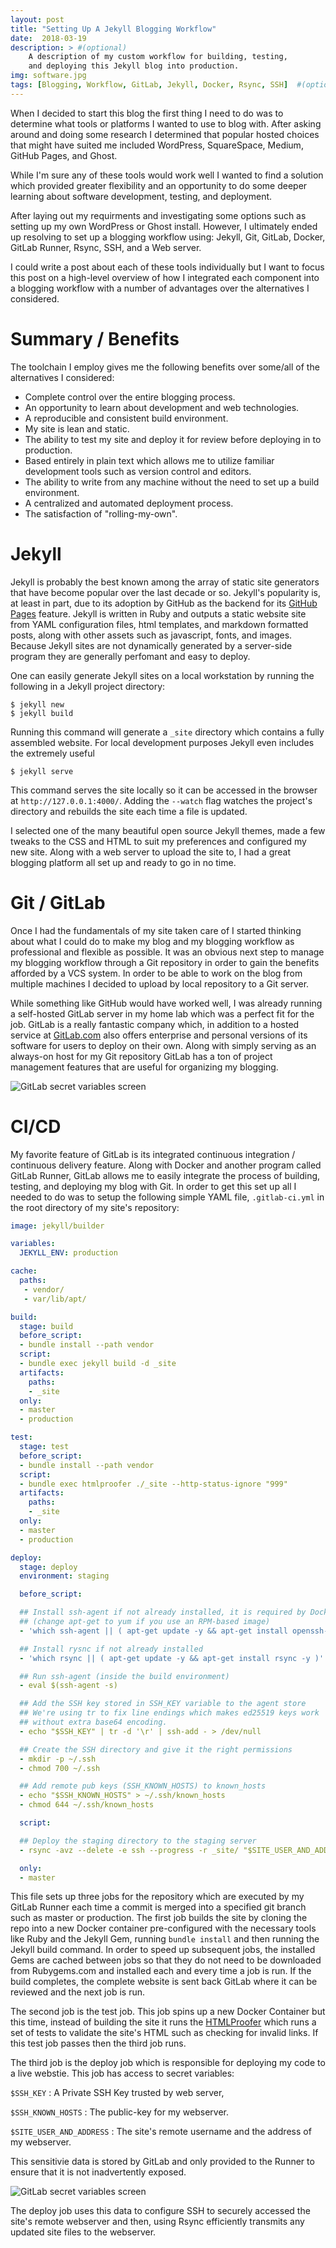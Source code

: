 ```yaml
---
layout: post
title: "Setting Up A Jekyll Blogging Workflow"
date:  2018-03-19
description: > #(optional)
    A description of my custom workflow for building, testing,
    and deploying this Jekyll blog into production.
img: software.jpg
tags: [Blogging, Workflow, GitLab, Jekyll, Docker, Rsync, SSH]  #(optional)
---
```


When I decided to start this blog the first thing I need to do was to determine what tools or platforms I wanted to use to blog with.
After asking around and doing some research I determined that popular hosted choices that might have suited me included WordPress, SquareSpace, Medium, GitHub Pages, and Ghost.
<!-- insert links for blogging platforms -->
While I'm sure any of these tools would work well I wanted to find a solution which provided greater flexibility and an opportunity to do some deeper learning about software development, testing, and deployment.

After laying out my requirments and investigating some options such as setting up my own WordPress or Ghost install. However, I ultimately ended up resolving to set up a blogging workflow using: Jekyll, Git, GitLab, Docker, GitLab Runner, Rsync, SSH, and a Web server.
<!-- insert links for tools -->
I could write a post about each of these tools individually but I want to focus this post on a high-level overview of how I integrated each component into a blogging workflow with a number of advantages over the alternatives I considered.

# Summary / Benefits

The toolchain I employ gives me the following benefits over some/all of the alternatives I considered:

  * Complete control over the entire blogging process.
  * An opportunity to learn about development and web technologies.
  * A reproducible and consistent build environment.
  * My site is lean and static.
  * The ability to test my site and deploy it for review before deploying in to production.
  * Based entirely in plain text which allows me to utilize familiar development tools such as version control and editors.
  * The ability to write from any machine without the need to set up a build environment.
  * A centralized and automated deployment process.
  * The satisfaction of "rolling-my-own".

# Jekyll

Jekyll is probably the best known among the array of static site generators that have become popular over the last decade or so.
Jekyll's popularity is, at least in part, due to its adoption by GitHub as the
backend for its [GitHub Pages](https://pages.github.com) feature.
Jekyll is written in Ruby and outputs a static website site from YAML configuration files, html templates, and markdown formatted posts, along with other assets such as javascript, fonts, and images.
Because Jekyll sites are not dynamically generated by a server-side program they are generally perfomant and easy to deploy.

One can easily generate Jekyll sites on a local workstation by running the following in a Jekyll project directory:

``` console
$ jekyll new
$ jekyll build
```
<!-- Why is the install in bundle install green? -->

Running this command will generate a `_site` directory which contains a fully assembled website.
For local development purposes Jekyll even includes the extremely useful

``` terminal
$ jekyll serve
```

This command serves the site locally so it can be accessed in the browser at `http://127.0.0.1:4000/`. Adding the `--watch` flag watches the project's directory and rebuilds the site each time a file is updated.

I selected  one of the many beautiful open source Jekyll themes, made a few tweaks to the CSS and HTML to suit my preferences and configured my new site.
Along with a web server to upload the site to, I had a great blogging platform all set up and ready to go in no time.

# Git / GitLab

Once I had the fundamentals of my site taken care of I started thinking about what I could do to make my blog and my blogging workflow as professional and flexible as possible.
It was an obvious next step to manage my blogging workflow through a Git repository in order to gain the benefits afforded by a VCS system.
In order to be able to work on the blog from multiple machines I decided to upload by local repository to a Git server.

While something like GitHub would have worked well, I was already running a self-hosted GitLab server in my home lab which was a perfect fit for the job.
GitLab is a really fantastic company which, in addition to a hosted service at [GitLab.com](https://gitlab.com) also offers enterprise and personal versions of its software for users to deploy on their own.
Along with simply serving as an always-on host for my Git repository GitLab has a ton of project management features that are useful for organizing my blogging.

![GitLab secret variables screen](/assets/img/gitlab-blog-repo.png)

# CI/CD

My favorite feature of GitLab is its integrated continuous integration / continuous delivery feature.
Along with Docker and another program called GitLab Runner, GitLab allows me to easily integrate the process of building, testing, and deploying my blog with Git.
In order to get this set up all I needed to do was to setup the following simple YAML file, `.gitlab-ci.yml` in the root directory of my site's repository:

``` yml
image: jekyll/builder

variables:
  JEKYLL_ENV: production

cache:
  paths:
   - vendor/
   - var/lib/apt/

build:
  stage: build
  before_script:
  - bundle install --path vendor
  script:
  - bundle exec jekyll build -d _site
  artifacts:
    paths:
    - _site
  only:
  - master
  - production

test:
  stage: test
  before_script:
  - bundle install --path vendor
  script:
  - bundle exec htmlproofer ./_site --http-status-ignore "999"
  artifacts:
    paths:
    - _site
  only:
  - master
  - production

deploy:
  stage: deploy
  environment: staging

  before_script:

  ## Install ssh-agent if not already installed, it is required by Docker.
  ## (change apt-get to yum if you use an RPM-based image)
  - 'which ssh-agent || ( apt-get update -y && apt-get install openssh-client -y )'

  ## Install rysnc if not already installed
  - 'which rsync || ( apt-get update -y && apt-get install rsync -y )'

  ## Run ssh-agent (inside the build environment)
  - eval $(ssh-agent -s)

  ## Add the SSH key stored in SSH_KEY variable to the agent store
  ## We're using tr to fix line endings which makes ed25519 keys work
  ## without extra base64 encoding.
  - echo "$SSH_KEY" | tr -d '\r' | ssh-add - > /dev/null

  ## Create the SSH directory and give it the right permissions
  - mkdir -p ~/.ssh
  - chmod 700 ~/.ssh

  ## Add remote pub keys (SSH_KNOWN_HOSTS) to known_hosts
  - echo "$SSH_KNOWN_HOSTS" > ~/.ssh/known_hosts
  - chmod 644 ~/.ssh/known_hosts

  script:

  ## Deploy the staging directory to the staging server
  - rsync -avz --delete -e ssh --progress -r _site/ "$SITE_USER_AND_ADDRESS"

  only:
  - master
```

This file sets up three jobs for the repository which are executed by my GitLab Runner each time a commit is merged into a specified git branch such as master or production.
The first job builds the site by cloning the repo into a new Docker container pre-configured with the necessary tools like Ruby and the Jekyll Gem, running `bundle install` and then running the Jekyll build command.
In order to speed up subsequent jobs, the installed Gems are cached between jobs so that they do not need to be downloaded from Rubygems.com and installed each and every time a job is run.
If the build completes, the complete website is sent back GitLab where it can be reviewed and the next job is run.


The second job is the test job.
This job spins up a new Docker Container but this time, instead of building the site it runs the [HTMLProofer](https://github.com/gjtorikian/html-proofer) which runs a set of tests to validate the site's HTML such as checking for invalid links.
If this test job passes then the third job runs.

The third job is the deploy job which is responsible for deploying my code to a live webstie.
This job has access to secret variables:

`$SSH_KEY`
:  A Private SSH Key trusted by web server,

`$SSH_KNOWN_HOSTS`
:  The public-key for my webserver.

`$SITE_USER_AND_ADDRESS`
:  The site's remote username and the address of my webserver.

This sensitivie data is stored by GitLab and only provided to the Runner to ensure that it is not inadvertently exposed.

![GitLab secret variables screen](/assets/img/gitlab-ci-cd-secret-vars.png)

The deploy job uses this data to configure SSH to securely accessed the site's remote webserver and then, using Rsync efficiently transmits any updated site files to the webserver.

